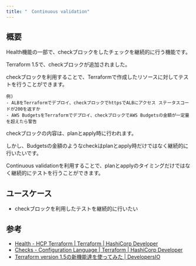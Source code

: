 ```yaml
---
title: "　Continuous validation"
---
```



## 概要

Health機能の一部で、checkブロックをしたチェックを継続的に行う機能です。

Terraform 1.5で、checkブロックが追加されました。

checkブロックを利用することで、Terraformで作成したリソースに対してテストを行うことができます。

```text
例)
- ALBをTerraformでデプロイ、checkブロックでhttpsでALBにアクセス ステータスコードが200を返すか
- AWS BudgetsをTerraformでデプロイ、checkブロックでAWS Budgetsの金額が一定量を超えたら警告
```

checkブロックの内容は、planとapply時に行われます。

しかし、Budgetsの金額のようなcheckはplanとapply時だけではなく継続的に行いたいです。

Continuous validationを利用することで、planとapplyのタイミングだけではなく継続的にテストを行うことができます。

## ユースケース

- checkブロックを利用したテストを継続的に行いたい

## 参考

- [Health \- HCP Terraform \| Terraform \| HashiCorp Developer](https://developer.hashicorp.com/terraform/cloud-docs/workspaces/health?_gl=1*rszby1*_ga*Mzg1NTY4ODI4LjE2NTQxNTU5NjI.*_ga_P7S46ZYEKW*MTY2NzA5NDYxNy4yMC4xLjE2NjcwOTUwNTYuMC4wLjA.)
- [Checks \- Configuration Language \| Terraform \| HashiCorp Developer](https://developer.hashicorp.com/terraform/language/checks?product_intent=terraform)
- [Terraform version 1\.5の新機能達を使ってみた \| DevelopersIO](https://dev.classmethod.jp/articles/terraform-version-1-5/)